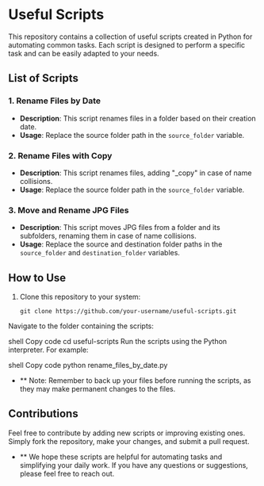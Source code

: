 # Useful Scripts

This repository contains a collection of useful scripts created in Python for automating common tasks. Each script is designed to perform a specific task and can be easily adapted to your needs.

## List of Scripts


### 1. Rename Files by Date
- **Description**: This script renames files in a folder based on their creation date.
- **Usage**: Replace the source folder path in the `source_folder` variable.

### 2. Rename Files with Copy
- **Description**: This script renames files, adding "_copy" in case of name collisions.
- **Usage**: Replace the source folder path in the `source_folder` variable.

### 3. Move and Rename JPG Files
- **Description**: This script moves JPG files from a folder and its subfolders, renaming them in case of name collisions.
- **Usage**: Replace the source and destination folder paths in the `source_folder` and `destination_folder` variables.

## How to Use

1. Clone this repository to your system:
   
   ```shell
   git clone https://github.com/your-username/useful-scripts.git

Navigate to the folder containing the scripts:

shell
Copy code
cd useful-scripts
Run the scripts using the Python interpreter. For example:

shell
Copy code
python rename_files_by_date.py
- ** Note: Remember to back up your files before running the scripts, as they may make permanent changes to the files.

## Contributions
Feel free to contribute by adding new scripts or improving existing ones. Simply fork the repository, make your changes, and submit a pull request.

- ** We hope these scripts are helpful for automating tasks and simplifying your daily work. If you have any questions or suggestions, please feel free to reach out.
